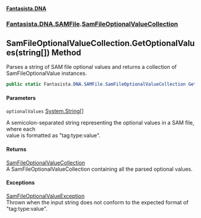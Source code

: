 #### [Fantasista.DNA](index.md 'index')
### [Fantasista.DNA.SAMFile](Fantasista.DNA.SAMFile.md 'Fantasista.DNA.SAMFile').[SamFileOptionalValueCollection](Fantasista.DNA.SAMFile.SamFileOptionalValueCollection.md 'Fantasista.DNA.SAMFile.SamFileOptionalValueCollection')

## SamFileOptionalValueCollection.GetOptionalValues(string[]) Method

Parses a string of SAM file optional values and returns a collection of SamFileOptionalValue instances.

```csharp
public static Fantasista.DNA.SAMFile.SamFileOptionalValueCollection GetOptionalValues(string[] optionalValues);
```
#### Parameters

<a name='Fantasista.DNA.SAMFile.SamFileOptionalValueCollection.GetOptionalValues(string[]).optionalValues'></a>

`optionalValues` [System.String](https://docs.microsoft.com/en-us/dotnet/api/System.String 'System.String')[[]](https://docs.microsoft.com/en-us/dotnet/api/System.Array 'System.Array')

A semicolon-separated string representing the optional values in a SAM file, where each  
value is formatted as "tag:type:value".

#### Returns
[SamFileOptionalValueCollection](Fantasista.DNA.SAMFile.SamFileOptionalValueCollection.md 'Fantasista.DNA.SAMFile.SamFileOptionalValueCollection')  
A SamFileOptionalValueCollection containing all the parsed optional values.

#### Exceptions

[SamFileOptionalValueException](Fantasista.DNA.SAMFile.Exceptions.SamFileOptionalValueException.md 'Fantasista.DNA.SAMFile.Exceptions.SamFileOptionalValueException')  
Thrown when the input string does not conform to the expected format of  
"tag:type:value".